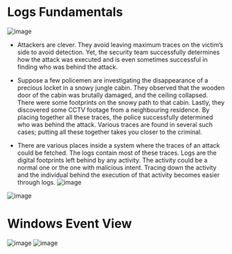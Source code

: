 # Logs Fundamentals
![image](https://github.com/user-attachments/assets/39aee069-ce52-42cf-b00f-c7b03fcf5b1a)

- Attackers are clever. They avoid leaving maximum traces on the victim’s side to avoid detection. Yet, the security team successfully determines how the attack was executed and is even sometimes successful in finding who was behind the attack.

- Suppose a few policemen are investigating the disappearance of a precious locket in a snowy jungle cabin. They observed that the wooden door of the cabin was brutally damaged, and the ceiling collapsed. There were some footprints on the snowy path to that cabin. Lastly, they discovered some CCTV footage from a neighbouring residence. By placing together all these traces, the police successfully determined who was behind the attack. Various traces are found in several such cases; putting all these together takes you closer to the criminal.
- There are various places inside a system where the traces of an attack could be fetched. The logs contain most of these traces. Logs are the digital footprints left behind by any activity. The activity could be a normal one or the one with malicious intent. Tracing down the activity and the individual behind the execution of that activity becomes easier through logs.
![image](https://github.com/user-attachments/assets/a5af7fd9-d5fa-43f1-8187-d0a3381dbc40)

![image](https://github.com/user-attachments/assets/c40143d8-cf51-4706-ab7c-9db21e08fce7)

# Windows Event View
![image](https://github.com/user-attachments/assets/7ed1fdd0-a4d7-40bd-9046-2abd57887fa1)
![image](https://github.com/user-attachments/assets/f8d8ecda-dbe5-47eb-b85c-ba0f7113c817)


